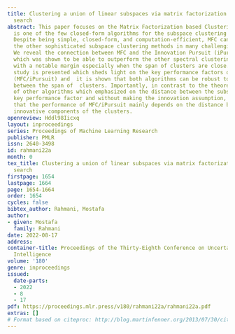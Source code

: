 ```yaml
---
title: Clustering a union of linear subspaces via matrix factorization and innovation
  search
abstract: This paper focuses on the Matrix Factorization based Clustering (MFC) method  which
  is one of the few closed-form algorithms for the subspace clustering algorithm.
  Despite being simple, closed-form, and computation-efficient, MFC can outperform
  the other sophisticated subspace clustering methods in many challenging scenarios.
  We reveal the connection between MFC and the Innovation Pursuit (iPursuit) algorithm
  which was shown to be able to outperform the other spectral clustering based methods
  with a notable margin especially when the span of clusters are close. A novel theoretical
  study is presented which sheds light on the key performance factors of both algorithms
  (MFC/iPursuit) and  it is shown that both algorithms can be robust to notable intersections
  between the span of  clusters. Importantly, in contrast to the theoretical guarantees
  of other algorithms which emphasized on the distance between the subspaces as the
  key performance factor and without making the innovation assumption, it is shown
  that the performance of MFC/iPursuit mainly depends on the distance between the
  innovative components of the clusters.
openreview: Hddl98Iicxq
layout: inproceedings
series: Proceedings of Machine Learning Research
publisher: PMLR
issn: 2640-3498
id: rahmani22a
month: 0
tex_title: Clustering a union of linear subspaces via matrix factorization and innovation
  search
firstpage: 1654
lastpage: 1664
page: 1654-1664
order: 1654
cycles: false
bibtex_author: Rahmani, Mostafa
author:
- given: Mostafa
  family: Rahmani
date: 2022-08-17
address:
container-title: Proceedings of the Thirty-Eighth Conference on Uncertainty in Artificial
  Intelligence
volume: '180'
genre: inproceedings
issued:
  date-parts:
  - 2022
  - 8
  - 17
pdf: https://proceedings.mlr.press/v180/rahmani22a/rahmani22a.pdf
extras: []
# Format based on citeproc: http://blog.martinfenner.org/2013/07/30/citeproc-yaml-for-bibliographies/
---
```

